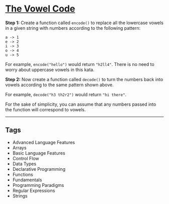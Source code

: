 # [The Vowel Code](https://www.codewars.com/kata/53697be005f803751e0015aa)

**Step 1:** Create a function called `encode()` to replace all the lowercase vowels in a given string with numbers according to the following pattern:

```
a -> 1
e -> 2
i -> 3
o -> 4
u -> 5
```

For example, `encode("hello")` would return `"h2ll4"`. There is no need to worry about uppercase vowels in this kata.

**Step 2:** Now create a function called `decode()` to turn the numbers back into vowels according to the same pattern shown above.

For example, `decode("h3 th2r2")` would return `"hi there"`.

For the sake of simplicity, you can assume that any numbers passed into the function will correspond to vowels.

---

## Tags

- Advanced Language Features
- Arrays
- Basic Language Features
- Control Flow
- Data Types
- Declarative Programming
- Functions
- Fundamentals
- Programming Paradigms
- Regular Expressions
- Strings
